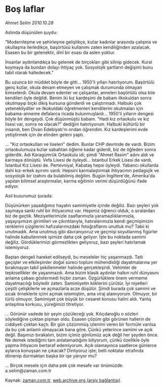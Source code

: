 # Boş laflar

*Ahmet Selim 2010.10.28*

<td class="news-spot">
<p>Aslında düşünülen şuydu: <p>"Modernleşme ve şehirleşme geliştikçe, kızlar kadınlar arasında çalışma ve okullaşma ilerledikçe, başörtüsü kullanımı zaten kendiliğinden azalacak. Esasen bu bir gelenektir, dinî bir esası da aslen yoktur.</p>
<p><p>İnsanlar aydınlandıkça bu gelenek de birçokları gibi silinip gidecek. Kural koymaya da bundan dolayı ihtiyaç yok. Sosyolojik şartların değişimi bunu tabiî olarak halledecek."
<p>Bu uzunca bir müddet böyle de gitti... 1950'li yılları hatırlıyorum. Başörtülü genç kızlar, okula devam etmeyen ve çalışmak durumunda olmayan kimselerdi. Okula devam edenler ve çalışanlar, anneleri başörtülü olsa bile kendileri öyle değildi. Benim iki kız kardeşimi de babam ilkokuldan sonra okutmayıp biçki dikiş kursuna gönderdi ve çalıştırmadı. Halbuki çok yetenekliydiler ve ilkokuldaki öğretmenleri kendilerini okutmaları için babama-anneme defalarca ricada bulunmuşlardı... 1950'li yılların dengesi böyle bir dengeydi. Çok düşünmüştü babam. "Hadi kız ortaokulu ve kız lisesi var, sonra ne olacak?" dediğini hatırlıyorum. Halbuki kültürlü bir insandı, ben Divan Edebiyatı'nı ondan öğrendim. Kız kardeşlerimi evde yetiştirmek için de elinden geleni yaptı.
<p>... "Kız ortaokulları ve liseleri" dedim. Bunlar CHP devrinde de vardı. Bizim ortaokulumuza kızlar sabahtan öğlene kadar giderdi, biz de öğleden sonra giderdik. Adı Karagümrük Ortaokulu idi; şimdi "Ahmet Rasim" adını aldı ve karmaya dönüştü. Vefa Lisesi de öyleydi... İstanbul Erkek Lisesi de vardı, İstanbul Kız Lisesi de. Pertevniyal, Kabataş hepsi öyleydi. Yabancı okullarda dahi kız-erkek ayırımı vardı. Hepsini karmalaştırmak ihtiyacının pedagojik ve sosyolojik bir izahını da bulabilmiş değilim. Bugün İngiltere'de, Amerika'da yapılan bilimsel araştırmalar, karma eğitimin verimi düşürdüğünü ifade ediyor.
<p>Asıl kusurumuz şurada:
<p>Düşünürken yaşadığımız hayatın samimiyetle içinde değiliz. Bazı şeyleri yok saymaya sanki ruhî bir ihtiyacımız var. Hepimiz öğrenci olduk, o sıralardan biz de geçtik. Meziyetlerimizle zaaflarımızla yaramazlıklarımızla, yaşayışımızın girintileri ve çıkıntılarıyla, hatıralarımızla kendi geçmişimizin renklerini çizgilerini hafızalarımızdaki fotoğraflarını unuttuk mu? Tabii ki unutmadık. Ama unutmuş gibi davranıyoruz ve geçmişi soyutlanmış figürler halinde kabullenmek işimize daha çok geliyor. İşte bu noktada samimi değiliz. Gördüklerimizi görmezlikten geliyoruz, bazı şeyleri hatırlamak istemiyoruz.
<p>Baştan dengeli hareket edilseydi, bu meseleler hiç yaşanmazdı. Tatlı geçişler ve etkileşimler doğal süreci toplum mühendisliği dayatmalarına yer bırakmayan tabiî şekillenmeler halinde gerçekleşirdi. Vehimler de tepkisellikler de yaşanmazdı. Ama bizim klasik aydınlar halkın ruhî dünyasını anlama çabası göstermedi hiçbir zaman. Özgürlüklere önem vermeme dayatmacılığı böyledir zaten. Samimiyetin köklerini çürütür. İyi niyetleri çeşitli çelişkilerle ve açmazlarla acze düşülür. Şimdi burada çok samimi ve sıcak örneklerle içimi açmak istemiştim, ama viraj alamıyorum. Olmuyor, bir türlü olmuyor. Samimiyet çok büyük bir cesaret konusu halini aldı. Yanlış anlaşılma korkusu, yüreğimizi titretiyor.
<p>... Görünür vadede bir şeyin çözüleceği yok. Kılıçdaroğlu o sözleri söylediğine çoktan pişman oldu. Esasen çözüm gibi görünen hallerin de ciddiyeti çoktan kaçtı. Bir gün çözümmüş izlenimi veren bir formüle varılsa da bu çok anlamlı olmayacak bana göre. Çünkü yeterince samimi ve açık değil. Başımızı bırakalım, bizim içimiz gönlümüz açık değil her şeyden önce. Ne demek istediğimi tam anlatamadığımı biliyorum, çünkü özellikle öyle yapma ihtiyacını bertaraf edemiyorum. Açık olamayınca saatlerce günlerce aylarca konuşsan ne çıkacak? Dinliyoruz işte; belli noktalar etrafında dönenip durmaktan başka bir işe yarıyor mu?
<p>... Birçok mesele için daha pek çok mesafe var önümüzde. a.selim@zaman.com.tr</p>
<a href="http://web.archive.org/web/20101130180944/mailto:a.selim@zaman.com.tr">
</a></p></p></p></p></p></p></p></p></p></td>

Kaynak: [zaman.com.tr](http://zaman.com.tr/yazar.do?yazino=1045838), [web.archive.org (arşiv bağlantısı)](http://web.archive.org/web/20101130180944/http://zaman.com.tr/yazar.do?yazino=1045838)
